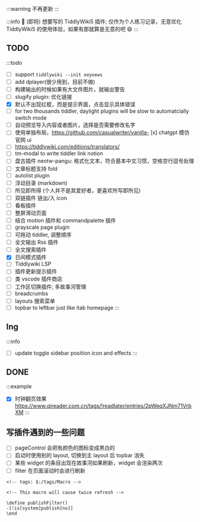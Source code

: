 :::warning
不再更新
:::

:::info
🔌 (即将) 想要写的 TiddlyWiki5 插件; 仅作为个人练习记录，无意优化 TiddlyWiki5 的使用体验，如果有那就算是无意的吧 😄
:::


## TODO

:::todo
- [ ] support `tiddlywiki --init oeyoews`
- [ ] add dplayer(很少用到，目前不做)
- [ ] 构建输出的时候如果有大文件图片，就输出警告
- [ ] slugify plugin: 优化链接
- [x] 默认不出现红框，而是提示界面，点击显示具体错误
- [ ] for two thousands tiddler, daylight plugins will be slow to automatcially switch mode
- [ ] 自动预览导入内容或者图片，选择是否需要修改名字
- [ ] 使用单独布局，https://github.com/casualwriter/vanilla- [x] chatgpt 模仿官网 ui
- [ ] https://tiddlywiki.com/editions/translators/
- [ ] tm-modal to write tiddler link notion
- [ ] 盘古插件 neotw-pangu: 格式化文本，符合基本中文习惯，空格空行逗号处理
- [ ] 文章标题支持 fold
- [ ] autolist plugin
- [ ] 浮动目录 (markdown)
- [ ] 所见即所得 (个人并不是其爱好者，更喜欢所写即所见)
- [ ] 双链插件 链出/入 icon
- [ ] 看板插件
- [ ] 整屏滑动页面
- [ ] 结合 motion 插件和 commandpalette 插件
- [ ] grayscale page plugin
- [ ] 可拖动 tiddler, 调整顺序
- [ ] 全文输出 Rss 插件
- [ ] 全文搜索插件
- [x] 日间模式插件
- [ ] Tiddlywiki LSP
- [ ] 插件更新提示插件
- [ ] 类 vscode 插件商店
- [ ] 工作区切换插件; 多故事河管理
- [ ] breadcrumbs
- [ ] layouts 搜索菜单
- [ ] topbar to leftbar just like itab homepage
:::

## Ing

:::info
- [ ] update toggle sidebar position icon and effects
:::

## DONE

:::example
- [x] 时钟翻页效果 https://www.qireader.com.cn/tags/!readlater/entries/2pWeqXJNm71VrbXM
:::

## 写插件遇到的一些问题

- [ ] pageControl 会把有颜色的图标变成黑白的
- [ ] 启动时使用别的 layout, 切换到主 layout 后 topbar 消失
- [ ] 某些 widget 的条目出现在故事河如果刷新，widget 会渲染两次
- [ ] filter 在页面滚动时会进行刷新
```plain
<!-- tags: $:/tags/Macro -->

<!-- This macro will cause twice refresh -->

\define publishFilter()
-[!is[system]publish[no]]
\end
```